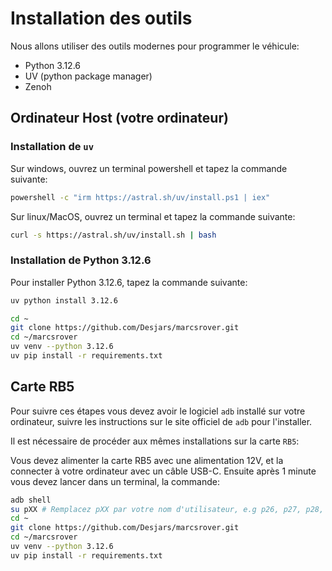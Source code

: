 # Installation des outils

Nous allons utiliser des outils modernes pour programmer le véhicule:

- Python 3.12.6
- UV (python package manager)
- Zenoh

## Ordinateur Host (votre ordinateur)

### Installation de `uv`

Sur windows, ouvrez un terminal powershell et tapez la commande suivante:

```bash
powershell -c "irm https://astral.sh/uv/install.ps1 | iex"
```

Sur linux/MacOS, ouvrez un terminal et tapez la commande suivante:

```bash
curl -s https://astral.sh/uv/install.sh | bash
```

### Installation de Python 3.12.6

Pour installer Python 3.12.6, tapez la commande suivante:

```bash
uv python install 3.12.6
```

```bash
cd ~
git clone https://github.com/Desjars/marcsrover.git
cd ~/marcsrover
uv venv --python 3.12.6
uv pip install -r requirements.txt
```

## Carte RB5

Pour suivre ces étapes vous devez avoir le logiciel `adb` installé sur votre ordinateur, suivre les instructions sur le site officiel de `adb` pour l'installer.

Il est nécessaire de procéder aux mêmes installations sur la carte `RB5`:

Vous devez alimenter la carte RB5 avec une alimentation 12V, et la connecter à votre ordinateur avec un câble USB-C. Ensuite après 1 minute vous devez
lancer dans un terminal, la commande:

```bash
adb shell
su pXX # Remplacez pXX par votre nom d'utilisateur, e.g p26, p27, p28, etc.
cd ~
git clone https://github.com/Desjars/marcsrover.git
cd ~/marcsrover
uv venv --python 3.12.6
uv pip install -r requirements.txt
```
